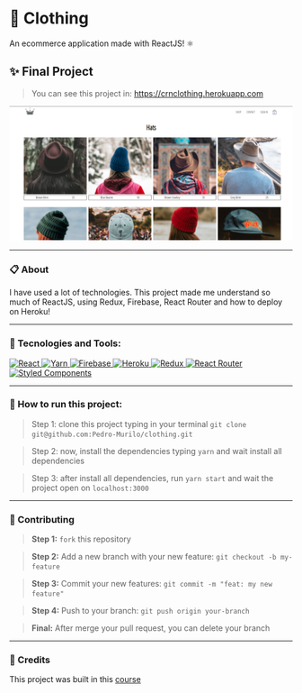 # 👗 Clothing
An ecommerce application made with ReactJS! ⚛

## ✨ Final Project 
> You can see this project in: https://crnclothing.herokuapp.com

![Clothing Image](https://github.com/Pedro-Murilo/clothing/blob/main/src/assets/clothing.png)

---
### 📋 About
I have used a lot of technologies. This project made me understand so much of ReactJS, using Redux, Firebase, React Router and how to deploy on Heroku!

---
### 🚀 Tecnologies and Tools:
<a href="https://reactjs.org/">
  <img alt="React" src="https://img.shields.io/badge/react%20-%2320232a.svg?&style=for-the-badge&logo=react&logoColor=%2361DAFB"/>
</a>
<a href="https://yarnpkg.com/">
  <img alt="Yarn" src="https://img.shields.io/badge/yarn-2C8EBB?style=for-the-badge&logo=yarn&logoColor=white" />
</a>
<a href="https://firebase.google.com/?hl=en">
  <img alt="Firebase" src="https://img.shields.io/badge/firebase%20-%23039BE5.svg?&style=for-the-badge&logo=firebase"/>
</a>
<a href="https://www.heroku.com/">
  <img alt="Heroku" src="https://img.shields.io/badge/heroku%20-%23430098.svg?&style=for-the-badge&logo=heroku&logoColor=white"/>
</a>
<a href="https://redux.js.org/">
  <img alt="Redux" src="https://img.shields.io/badge/redux%20-%23593d88.svg?&style=for-the-badge&logo=redux&logoColor=white"/>
</a>
<a href="https://reactrouter.com/">
  <img alt="React Router" src="https://img.shields.io/badge/React_Router%20-%2320232a.svg?style=for-the-badge&logo=react-router&color=CA4245&logoColor=white" />
</a>
<a href="https://styled-components.com/">
   <img alt="Styled Components" src="https://img.shields.io/badge/-Styled_Components-db7092?style=for-the-badge&logo=styled-components&logoColor=000" />
</a>

---
### 📲 How to run this project:
> Step 1: clone this project typing in your terminal `git clone git@github.com:Pedro-Murilo/clothing.git`

> Step 2: now, install the dependencies typing `yarn` and wait install all dependencies

> Step 3: after install all dependencies, run `yarn start` and wait the project open on `localhost:3000`

---
### 🌱 Contributing
> <strong>Step 1:</strong> `fork` this repository

> <strong>Step 2:</strong> Add a new branch with your new feature: `git checkout -b my-feature`

> <strong>Step 3:</strong> Commit your new features: `git commit -m "feat: my new feature"`

> <strong>Step 4:</strong> Push to your branch: `git push origin your-branch`

> <strong>Final:</strong> After merge your pull request, you can delete your branch

---
### 💜 Credits
This project was built in this [course](https://www.udemy.com/course/complete-react-developer-zero-to-mastery/)
